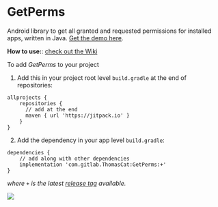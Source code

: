 # GetPerms

Android library to get all granted and requested permissions for installed apps, written in Java. [Get the demo here](/app/build/outputs/apk/debug/app-debug.apk).

**How to use:**: [check out the Wiki](https://gitlab.com/ThomasCat/getperms/-/wikis/)

To add _GetPerms_ to your project

1. Add this in your project root level `build.gradle` at the end of repositories:
```
allprojects {
    repositories {
      // add at the end
      maven { url 'https://jitpack.io' }
    }
}
```

2. Add the dependency in your app level `build.gradle`:
```
dependencies {
    // add along with other dependencies
    implementation 'com.gitlab.ThomasCat:GetPerms:+'
}
```

_where `+` is the latest [release tag](https://gitlab.com/ThomasCat/getperms/-/tags) available._

[![](https://jitpack.io/v/com.gitlab.thomascat/GetPerms.svg)](https://jitpack.io/#com.gitlab.thomascat/GetPerms)
